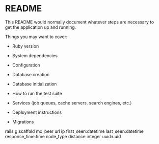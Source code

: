 # README

This README would normally document whatever steps are necessary to get the
application up and running.

Things you may want to cover:

* Ruby version

* System dependencies

* Configuration

* Database creation

* Database initialization

* How to run the test suite

* Services (job queues, cache servers, search engines, etc.)

* Deployment instructions

* Migrations

rails g scaffold mx_peer url ip first_seen:datetime last_seen:datetime response_time:time node_type distance:integer uuid:uuid
